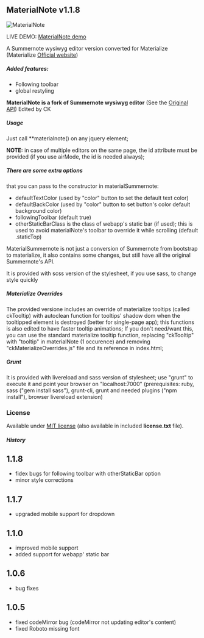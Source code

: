 ## MaterialNote v1.1.8

![MaterialNote](http://144.76.103.88/webforge_static/appLogos/materialNote.png)

LIVE DEMO: [MaterialNote demo](http://www.web-forge.info/projects/materialNote)

A Summernote wysiwyg editor version converted for Materialize
 (Materialize [Official website](http://materializecss.com/))

##### Added features:

- Following toolbar
- global restyling


**MaterialNote is a fork of Summernote wysiwyg editor**
(See the [Original API](http://summernote.org/#/deep-dive))
Edited by CK

##### Usage
Just call **materialnote() on any jquery element;

**NOTE:**
in case of multiple editors on the same page, the id attribute must be provided (if you use airMode, the id is needed always);


##### There are some extra options

that you can pass to the constructor in materialSummernote:

- defaultTextColor (used by "color" button to set the default text color)
- defaultBackColor (used by "color" button to set button's color default background color)
- followingToolbar (default true)
- otherStaticBarClass is the class of webapp's static bar (if used); this is used to avoid materialNote's toolbar to override it while scrolling (default .staticTop)

MaterialSummernote is not just a conversion of Summernote from bootstrap to materialize, it also contains some changes, but still have all the original Summernote's API.

It is provided with scss version of the stylesheet, if you use sass, to change style quickly

##### Materialize Overrides
The provided versione includes an override of materialize tooltips (called ckTooltip) with autoclean function for tooltips' shadow dom when the tooltipped element is destroyed (better for single-page app); this functions is also edited to have faster tooltip animations;
If you don't need/want this, you can use the standard materialize tooltip function, replacing "ckTooltip" with "tooltip" in materialNote (1 occurence) and removing "ckMaterializeOverrides.js" file and its reference in index.html;

##### Grunt
It is provided with livereload and sass version of stylesheet;
use "grunt" to execute it and point your browser on "localhost:7000" (prerequisites: ruby, sass ("gem install sass"), grunt-cli, grunt and needed plugins ("npm install"), browser livereload extension)

### License
Available under <a href="http://opensource.org/licenses/MIT" target="_blank">MIT license</a> (also available in included **license.txt** file).

##### History
1.1.8
-----
- fidex bugs for following toolbar with otherStaticBar option
- minor style corrections

1.1.7
-----
- upgraded mobile support for dropdown

1.1.0
-----
- improved mobile support
- added support for webapp' static bar

1.0.6
-----
- bug fixes

1.0.5
-----
- fixed codeMirror bug (codeMirror not updating editor's content)
- fixed Roboto missing font
